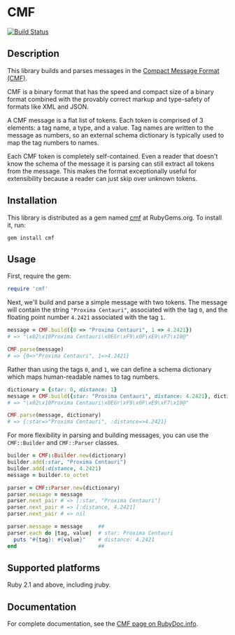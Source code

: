 # CMF

[![Build Status](https://travis-ci.org/jamoes/cmf.svg?branch=master)](https://travis-ci.org/jamoes/cmf)

## Description

This library builds and parses messages in the [Compact Message Format (CMF)](http://flowee.org/docs/api/protocol-spec/).

CMF is a binary format that has the speed and compact size of a binary format combined with the provably correct markup and type-safety of formats like XML and JSON.

A CMF message is a flat list of tokens. Each token is comprised of 3 elements: a tag name, a type, and a value. Tag names are written to the message as numbers, so an external schema dictionary is typically used to map the tag numbers to names.

Each CMF token is completely self-contained. Even a reader that doesn't know the schema of the message it is parsing can still extract all tokens from the message. This makes the format exceptionally useful for extensibility because a reader can just skip over unknown tokens.

## Installation

This library is distributed as a gem named [cmf](https://rubygems.org/gems/cmf)
at RubyGems.org.  To install it, run:

    gem install cmf

## Usage

First, require the gem:

```ruby
require 'cmf'
```

Next, we'll build and parse a simple message with two tokens. The message will contain the string `"Proxima Centauri"`, associated with the tag `0`, and the floating point number `4.2421` associated with the tag `1`.

```ruby
message = CMF.build({0 => "Proxima Centauri", 1 => 4.2421})
# => "\x02\x10Proxima Centauri\x0EGr\xF9\x0F\xE9\xF7\x10@"

CMF.parse(message)
# => {0=>"Proxima Centauri", 1=>4.2421}
```

Rather than using the tags `0`, and `1`, we can define a schema dictionary which maps human-readable names to tag numbers.

```ruby
dictionary = {star: 0, distance: 1}
message = CMF.build({star: "Proxima Centauri", distance: 4.2421}, dictionary)
# => "\x02\x10Proxima Centauri\x0EGr\xF9\x0F\xE9\xF7\x10@"

CMF.parse(message, dictionary)
# => {:star=>"Proxima Centauri", :distance=>4.2421}
```

For more flexibility in parsing and building messages, you can use the `CMF::Builder` and `CMF::Parser` classes.

```ruby
builder = CMF::Builder.new(dictionary)
builder.add(:star, "Proxima Centauri")
builder.add(:distance, 4.2421)
message = builder.to_octet

parser = CMF::Parser.new(dictionary)
parser.message = message
parser.next_pair # => [:star, "Proxima Centauri"]
parser.next_pair # => [:distance, 4.2421]
parser.next_pair # => nil

parser.message = message     ##
parser.each do |tag, value|  # star: Proxima Centauri
  puts "#{tag}: #{value}"    # distance: 4.2421
end                          ##
```
## Supported platforms

Ruby 2.1 and above, including jruby.

## Documentation

For complete documentation, see the [CMF page on RubyDoc.info](http://rubydoc.info/gems/cmf).
